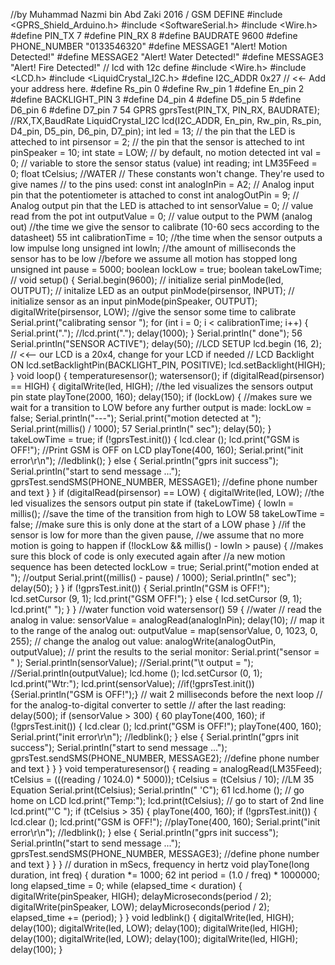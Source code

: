 //by Muhammad Nazmi bin Abd Zaki 2016
/ GSM DEFINE
#include <GPRS_Shield_Arduino.h>
#include <SoftwareSerial.h>
#include <Wire.h>
#define PIN_TX 7
#define PIN_RX 8
#define BAUDRATE 9600
#define PHONE_NUMBER "0133546320"
#define MESSAGE1 "Alert! Motion Detected!"
#define MESSAGE2 "Alert! Water Detected!"
#define MESSAGE3 "Alert! Fire Detected!"
// lcd with 12c define
#include <Wire.h>
#include <LCD.h>
#include <LiquidCrystal_I2C.h>
#define I2C_ADDR 0x27 // <<- Add your address here.
#define Rs_pin 0
#define Rw_pin 1
#define En_pin 2
#define BACKLIGHT_PIN 3
#define D4_pin 4
#define D5_pin 5
#define D6_pin 6
#define D7_pin 7
54
GPRS gprsTest(PIN_TX, PIN_RX, BAUDRATE); //RX,TX,BaudRate
LiquidCrystal_I2C lcd(I2C_ADDR, En_pin, Rw_pin, Rs_pin, D4_pin, D5_pin, D6_pin, D7_pin);
int led = 13; // the pin that the LED is atteched to
int pirsensor = 2; // the pin that the sensor is atteched to
int pinSpeaker = 10;
int state = LOW; // by default, no motion detected
int val = 0; // variable to store the sensor status (value)
int reading;
int LM35Feed = 0;
float tCelsius;
//WATER
// These constants won't change. They're used to give names
// to the pins used:
const int analogInPin = A2; // Analog input pin that the potentiometer is attached to
const int analogOutPin = 9; // Analog output pin that the LED is attached to
int sensorValue = 0; // value read from the pot
int outputValue = 0; // value output to the PWM (analog out)
//the time we give the sensor to calibrate (10-60 secs according to the datasheet)
55
int calibrationTime = 10;
//the time when the sensor outputs a low impulse
long unsigned int lowIn;
//the amount of milliseconds the sensor has to be low
//before we assume all motion has stopped
long unsigned int pause = 5000;
boolean lockLow = true;
boolean takeLowTime;
//
void setup() {
Serial.begin(9600); // initialize serial
pinMode(led, OUTPUT); // initalize LED as an output
pinMode(pirsensor, INPUT); // initialize sensor as an input
pinMode(pinSpeaker, OUTPUT);
digitalWrite(pirsensor, LOW);
//give the sensor some time to calibrate
Serial.print("calibrating sensor ");
for (int i = 0; i < calibrationTime; i++) {
Serial.print(".");
//lcd.print(".");
delay(1000);
}
Serial.println(" done");
56
Serial.println("SENSOR ACTIVE");
delay(50);
//LCD SETUP
lcd.begin (16, 2); // <<-- our LCD is a 20x4, change for your LCD if needed
// LCD Backlight ON
lcd.setBacklightPin(BACKLIGHT_PIN, POSITIVE);
lcd.setBacklight(HIGH);
}
void loop() {
temperaturesensor();
watersensor();
if (digitalRead(pirsensor) == HIGH) {
digitalWrite(led, HIGH); //the led visualizes the sensors output pin state
playTone(2000, 160);
delay(150);
if (lockLow) {
//makes sure we wait for a transition to LOW before any further output is made:
lockLow = false;
Serial.println("---");
Serial.print("motion detected at ");
Serial.print(millis() / 1000);
57
Serial.println(" sec");
delay(50);
}
takeLowTime = true;
if (!gprsTest.init()) {
lcd.clear ();
lcd.print("GSM is OFF!"); //Print GSM is OFF on LCD
playTone(400, 160);
Serial.print("init error\r\n");
//ledblink();
}
else {
Serial.println("gprs init success");
Serial.println("start to send message ...");
gprsTest.sendSMS(PHONE_NUMBER, MESSAGE1); //define phone number and text
}
}
if (digitalRead(pirsensor) == LOW) {
digitalWrite(led, LOW); //the led visualizes the sensors output pin state
if (takeLowTime) {
lowIn = millis(); //save the time of the transition from high to LOW
58
takeLowTime = false; //make sure this is only done at the start of a LOW phase
}
//if the sensor is low for more than the given pause,
//we assume that no more motion is going to happen
if (!lockLow && millis() - lowIn > pause) {
//makes sure this block of code is only executed again after
//a new motion sequence has been detected
lockLow = true;
Serial.print("motion ended at "); //output
Serial.print((millis() - pause) / 1000);
Serial.println(" sec");
delay(50);
}
}
if (!gprsTest.init()) {
Serial.println("GSM is OFF!");
lcd.setCursor (9, 1);
lcd.print("GSM OFF!");
}
else {
lcd.setCursor (9, 1);
lcd.print(" ");
}
}
//water function
void watersensor()
59
{
//water
// read the analog in value:
sensorValue = analogRead(analogInPin);
delay(10);
// map it to the range of the analog out:
outputValue = map(sensorValue, 0, 1023, 0, 255);
// change the analog out value:
analogWrite(analogOutPin, outputValue);
// print the results to the serial monitor:
Serial.print("sensor = " );
Serial.println(sensorValue);
//Serial.print("\t output = ");
//Serial.println(outputValue);
lcd.home ();
lcd.setCursor (0, 1);
lcd.print("Wtr:");
lcd.print(sensorValue);
//if(!gprsTest.init()) {Serial.println("GSM is OFF!");}
// wait 2 milliseconds before the next loop
// for the analog-to-digital converter to settle
// after the last reading:
delay(500);
if (sensorValue > 300) {
60
playTone(400, 160);
if (!gprsTest.init()) {
lcd.clear ();
lcd.print("GSM is OFF!");
playTone(400, 160);
Serial.print("init error\r\n");
//ledblink();
}
else {
Serial.println("gprs init success");
Serial.println("start to send message ...");
gprsTest.sendSMS(PHONE_NUMBER, MESSAGE2); //define phone number and text
}
}
}
void temperaturesensor()
{
reading = analogRead(LM35Feed);
tCelsius = (((reading / 1024.0) * 5000));
tCelsius = (tCelsius / 10); //LM 35 Equation
Serial.print(tCelsius);
Serial.println(" 'C");
61
lcd.home (); // go home on LCD
lcd.print("Temp:");
lcd.print(tCelsius);
// go to start of 2nd line
lcd.print("'C ");
if (tCelsius > 35) {
playTone(400, 160);
if (!gprsTest.init()) {
lcd.clear ();
lcd.print("GSM is OFF!");
//playTone(400, 160);
Serial.print("init error\r\n");
//ledblink();
}
else {
Serial.println("gprs init success");
Serial.println("start to send message ...");
gprsTest.sendSMS(PHONE_NUMBER, MESSAGE3); //define phone number and text
}
}
}
// duration in mSecs, frequency in hertz
void playTone(long duration, int freq) {
duration *= 1000;
62
int period = (1.0 / freq) * 1000000;
long elapsed_time = 0;
while (elapsed_time < duration) {
digitalWrite(pinSpeaker, HIGH);
delayMicroseconds(period / 2);
digitalWrite(pinSpeaker, LOW);
delayMicroseconds(period / 2);
elapsed_time += (period);
}
}
void ledblink()
{
digitalWrite(led, HIGH);
delay(100);
digitalWrite(led, LOW);
delay(100);
digitalWrite(led, HIGH);
delay(100);
digitalWrite(led, LOW);
delay(100);
digitalWrite(led, HIGH);
delay(100);
}
